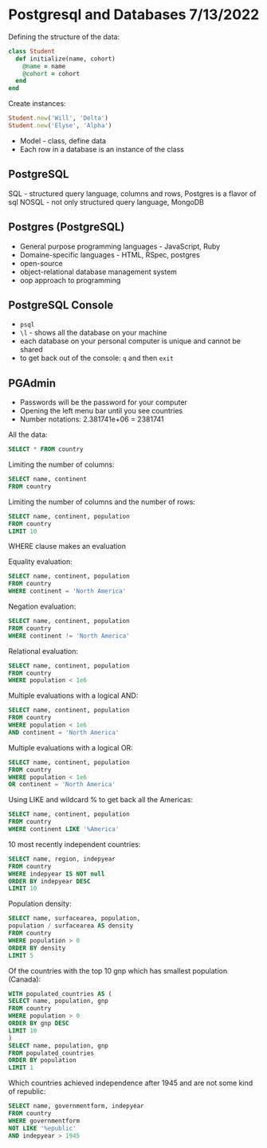# Postgresql and Databases 7/13/2022

Defining the structure of the data:
```ruby
class Student
  def initialize(name, cohort)
    @name = name
    @cohort = cohort
  end
end
```

Create instances:
```ruby
Student.new('Will', 'Delta')
Student.new('Elyse', 'Alpha')
```

- Model - class, define data
- Each row in a database is an instance of the class

## PostgreSQL
SQL - structured query language, columns and rows, Postgres is a flavor of sql
NOSQL - not only structured query language, MongoDB

## Postgres (PostgreSQL)
- General purpose programming languages - JavaScript, Ruby
- Domaine-specific languages - HTML, RSpec, postgres
- open-source
- object-relational database management system
- oop approach to programming

## PostgreSQL Console
- `psql`
- `\l` - shows all the database on your machine
- each database on your personal computer is unique and cannot be shared
- to get back out of the console: `q` and then `exit`

## PGAdmin
- Passwords will be the password for your computer
- Opening the left menu bar until you see countries
- Number notations: 2.381741e+06 = 2381741

All the data:
```sql
SELECT * FROM country
```

Limiting the number of columns:
```sql
SELECT name, continent
FROM country
```

Limiting the number of columns and the number of rows:
```sql
SELECT name, continent, population
FROM country
LIMIT 10
```

WHERE clause makes an evaluation

Equality evaluation:
```sql
SELECT name, continent, population
FROM country
WHERE continent = 'North America'
```

Negation evaluation:
```sql
SELECT name, continent, population
FROM country
WHERE continent != 'North America'
```

Relational evaluation:
```sql
SELECT name, continent, population
FROM country
WHERE population < 1e6
```

Multiple evaluations with a logical AND:
```sql
SELECT name, continent, population
FROM country
WHERE population < 1e6
AND continent = 'North America'
```

Multiple evaluations with a logical OR:
```sql
SELECT name, continent, population
FROM country
WHERE population < 1e6
OR continent = 'North America'
```

Using LIKE and wildcard % to get back all the Americas:
```sql
SELECT name, continent, population
FROM country
WHERE continent LIKE '%America'
```

10 most recently independent countries:
```sql
SELECT name, region, indepyear
FROM country
WHERE indepyear IS NOT null
ORDER BY indepyear DESC
LIMIT 10
```

Population density:
```sql
SELECT name, surfacearea, population,
population / surfacearea AS density
FROM country
WHERE population > 0
ORDER BY density
LIMIT 5
```

Of the countries with the top 10 gnp which has smallest population (Canada):
```sql
WITH populated_countries AS (
SELECT name, population, gnp
FROM country
WHERE population > 0
ORDER BY gnp DESC
LIMIT 10
)
SELECT name, population, gnp
FROM populated_countries
ORDER BY population
LIMIT 1
```

Which countries achieved independence after 1945 and are not some kind of republic:
```sql
SELECT name, governmentform, indepyear
FROM country
WHERE governmentform
NOT LIKE '%epublic'
AND indepyear > 1945
```
